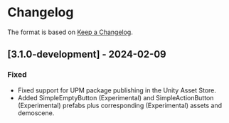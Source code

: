 # Changelog

The format is based on [Keep a Changelog](https://keepachangelog.com/en/1.1.0/).

## [3.1.0-development] - 2024-02-09

### Fixed

* Fixed support for UPM package publishing in the Unity Asset Store.
* Added SimpleEmptyButton (Experimental) and SimpleActionButton (Experimental) prefabs plus corresponding (Experimental) assets and demoscene.
